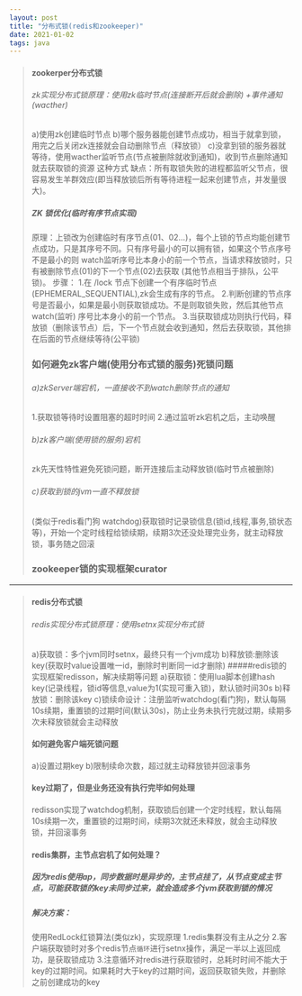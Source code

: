 ```yaml
---
layout: post
title: "分布式锁(redis和zookeeper)"
date: 2021-01-02
tags: java
---
```


>#### zookerper分布式锁
>###### zk实现分布式锁原理：使用zk临时节点(连接断开后就会删除) +事件通知(wacther)
>a)使用zk创建临时节点
>b)哪个服务器能创建节点成功，相当于就拿到锁，用完之后关闭zk连接就会自动删除节点（释放锁）
>c)没拿到锁的服务器就等待，使用wacther监听节点(节点被删除就收到通知)，收到节点删除通知就去获取锁的资源
>这种方式
>缺点：所有取锁失败的进程都监听父节点，很容易发生羊群效应(即当释放锁后所有等待进程一起来创建节点，并发量很大)。
>##### ZK 锁优化(临时有序节点实现)
>原理：上锁改为创建临时有序节点(01、02...)，每个上锁的节点均能创建节点成功，只是其序号不同。只有序号最小的可以拥有锁，如果这个节点序号不是最小的则 watch监听序号比本身小的前一个节点，当请求释放锁时，只有被删除节点(01)的下一个节点(02)去获取 (其他节点相当于排队，公平锁)。
>步骤：
>1.在 /lock 节点下创建一个有序临时节点 (EPHEMERAL_SEQUENTIAL),zk会生成有序的节点。
>2.判断创建的节点序号是否最小，如果是最小则获取锁成功。不是则取锁失败，然后其他节点 watch(监听) 序号比本身小的前一个节点。
>3.当获取锁成功则执行代码，释放锁（删除该节点）后，下一个节点就会收到通知，然后去获取锁，其他排在后面的节点继续等待(公平锁)
>
>### 如何避免zk客户端(使用分布式锁的服务)死锁问题
>
>###### a)zkServer端宕机，一直接收不到watch删除节点的通知
>
>1.获取锁等待时设置阻塞的超时时间
>2.通过监听zk宕机之后，主动唤醒
>
>###### b)zk客户端(使用锁的服务)宕机
>
>zk先天性特性避免死锁问题，断开连接后主动释放锁(临时节点被删除)
>
>###### c)获取到锁的jvm一直不释放锁
>
>(类似于redis看门狗 watchdog)获取锁时记录锁信息(锁id,线程,事务,锁状态等)，开始一个定时线程给锁续期，续期3次还没处理完业务，就主动释放锁，事务随之回滚
>
>### zookeeper锁的实现框架curator
----
>#### redis分布式锁
>
>###### redis实现分布式锁原理：使用setnx实现分布式锁
>
>a)获取锁：多个jvm同时setnx，最终只有一个jvm成功
>b)释放锁:删除该key(获取时value设置唯一id，删除时判断同一id才删除)
>#####redis锁的实现框架redisson，解决续期等问题
>a)获取锁：使用lua脚本创建hash key(记录线程，锁id等信息,value为1(实现可重入锁)，默认锁时间30s
>b)释放锁：删除该key
>c)锁续命设计：注册监听watchdog(看门狗)，默认每隔10s续期，重置锁的过期时间(默认30s)，防止业务未执行完就过期，续期多次未释放锁就会主动释放
>
>#### 如何避免客户端死锁问题
>a)设置过期key
>b)限制续命次数，超过就主动释放锁并回滚事务
>
>#### key过期了，但是业务还没有执行完毕如何处理
>
>redisson实现了watchdog机制，获取锁后创建一个定时线程，默认每隔10s续期一次，重置锁的过期时间，续期3次就还未释放，就会主动释放锁，并回滚事务
>
>#### redis集群，主节点宕机了如何处理？
>
>##### 因为redis使用ap，同步数据时是异步的，主节点挂了，从节点变成主节点，可能获取锁的key未同步过来，就会造成多个jvm获取到锁的情况
>
>##### 解决方案：
>
>使用RedLock红锁算法(类似zk)，实现原理
>1.redis集群没有主从之分
>2.客户端获取锁时对多个redis节点`循环`进行setnx操作，满足一半以上返回成功，是获取锁成功
>3.注意循环对redis进行获取锁时，总耗时时间不能大于key的过期时间。如果耗时大于key的过期时间，返回获取锁失败，并删除之前创建成功的key